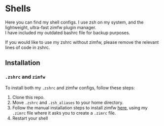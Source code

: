 # Shells

Here you can find my shell configs. I use zsh on my system, and the lightweight, ultra-fast zimfw plugin manager.  
I have included my outdated bashrc file for backup purposes.

If you would like to use my zshrc without zimfw, please remove the relevant lines of code in zshrc.

## Installation

### `.zshrc` and `zimfw`

To install both my `.zshrc` and zimfw configs, follow these steps:

1. Clone this repo.
2. Move `.zshrc` and `.zsh_aliases` to your home directory.
3. Follow the manual installation steps to install zimfw [here](https://github.com/zimfw/zimfw), using my `.zimrc` file where it asks you to create a `.zimrc` file.
4. Restart your shell
